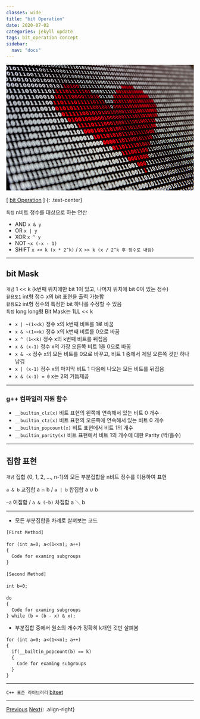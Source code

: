 ```yaml
---
classes: wide
title: "bit Operation"
date: 2020-07-02
categories: jekyll update
tags: bit_operation concept
sidebar:
  nav: "docs"
---
```


![Image of bit Operation](/assets/images/bit_operation.jpg "bit Operation")

[ [bit Operation](https://en.wikipedia.org/wiki/Bitwise_operation, "Wikipedia (bit Operation)") ]
{: .text-center}    

`특징` n비트 정수를 대상으로 하는 연산  

* AND  `x & y`
* OR `x | y`
* XOR `x ^ y`
* NOT `~x (-x - 1)`
* SHIFT `x << k (x * 2^k)` / `X >> k (x / 2^k 후 정수로 내림)`

***

## bit Mask  

`개념` 1 << k (k번째 위치에만 bit 1이 있고, 나머지 위치에 bit 0이 있는 정수)  
`활용도1` int형 정수 x의 bit 표현을 출력 가능함  
`활용도2` int형 정수의 특정한 bit 하나를 수정할 수 있음  
`특징` long long형 Bit Mask는 1LL << k  

* `x | ~(1<<k)` 정수 x의 k번째 비트를 1로 바꿈
* `x & ~(1<<k)` 정수 x의 k번째 비트를 0으로 바꿈
* `x ^ (1<<k)` 정수 x의 k번째 비트를 뒤집음
* `x & (x-1)` 정수 x의 가장 오른쪽 비트 1을 0으로 바꿈
* `x & -x` 정수 x의 모든 비트를 0으로 바꾸고, 비트 1 중에서 제일 오른쪽 것만 하나 남김
* `x | (x-1)` 정수 x의 마지막 비트 1 다음에 나오는 모든 비트를 뒤집음
* `x & (x-1) = 0` x는 2의 거듭제곱

***

### g++ 컴파일러 지원 함수  

* `__builtin_clz(x)` 비트 표현의 왼쪽에 연속해서 있는 비트 0 개수
* `__builtin_ctz(x)` 비트 표현의 오른쪽에 연속해서 있는 비트 0 개수
* `__builtin_popcount(x)` 비트 표현에서 비트 1의 개수
* `__builtin_parity(x)` 비트 표현에서 비트 1의 개수에 대한 Parity (짝/홀수)

***

## 집합 표현  

`개념` 집합 {0, 1, 2, ..., n-1}의 모든 부분집합을 n비트 정수를 이용하여 표현  

`a & b` 교집합 a ∩ b / `a | b` 합집합 a ∪ b  

`~a` 여집합 / `a & (~b)` 차집합 a ＼ b  


***

* 모든 부분집합을 차례로 살펴보는 코드

```
[First Method]

for (int a=0; a<(1<<n); a++)
{
  Code for examing subgroups
}

[Second Method]

int b=0;

do
{
  Code for examing subgroups
} while (b = (b - x) & x);
```   

* 부분집합 중에서 원소의 개수가 정확히 k개인 것만 살펴봄

```
for (int a=0; a<(1<<n); a++)
{
  if(__builtin_popcount(b) == k)
  {
    Code for examing subgroups
  }
}
```

***

`C++ 표준 라이브러리` [bitset](https://changpulmu.github.io/jekyll/update/bitset-post/, "bitset")

***  


<a href="https://changpulmu.github.io/jekyll/update/Recursion-Algorithm-post/" class="btn btn--inverse btn--large">Previous</a>
<a href="https://changpulmu.github.io/jekyll/update/Brute-Force-Algorithm-post/" class="btn btn--inverse btn--large">Next</a>{: .align-right}
